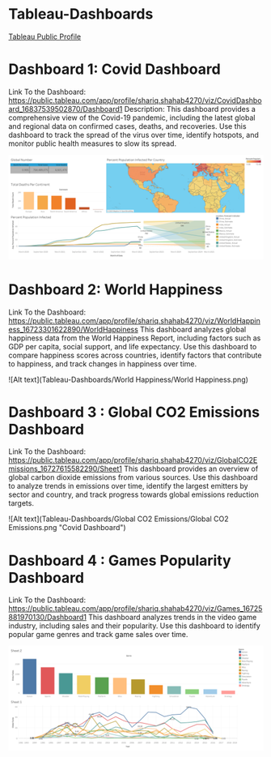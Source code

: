 # Tableau-Dashboards
[Tableau Public Profile](https://public.tableau.com/app/profile/shariq.shahab4270)

# Dashboard 1: Covid Dashboard
Link To the Dashboard: https://public.tableau.com/app/profile/shariq.shahab4270/viz/CovidDashboard_16837539502870/Dashboard1
Description: This dashboard provides a comprehensive view of the Covid-19 pandemic, including the latest global and regional data on confirmed cases, deaths, and recoveries. Use this dashboard to track the spread of the virus over time, identify hotspots, and monitor public health measures to slow its spread.

![Alt text](Tableau-Dashboards/Covid19/Dashboard.png "Covid Dashboard")

# Dashboard 2: World Happiness
Link To the Dashboard: https://public.tableau.com/app/profile/shariq.shahab4270/viz/WorldHappiness_16723301622890/WorldHappiness
This dashboard analyzes global happiness data from the World Happiness Report, including factors such as GDP per capita, social support, and life expectancy. Use this dashboard to compare happiness scores across countries, identify factors that contribute to happiness, and track changes in happiness over time.

![Alt text](Tableau-Dashboards/World Happiness/World Happiness.png)

# Dashboard 3 : Global CO2 Emissions Dashboard
Link To the Dashboard: https://public.tableau.com/app/profile/shariq.shahab4270/viz/GlobalCO2Emissions_16727615582290/Sheet1
This dashboard provides an overview of global carbon dioxide emissions from various sources. Use this dashboard to analyze trends in emissions over time, identify the largest emitters by sector and country, and track progress towards global emissions reduction targets.

![Alt text](Tableau-Dashboards/Global CO2 Emissions/Global CO2 Emissions.png "Covid Dashboard")

# Dashboard 4 : Games Popularity Dashboard
Link To the Dashboard: https://public.tableau.com/app/profile/shariq.shahab4270/viz/Games_16725881970130/Dashboard1
This dashboard analyzes trends in the video game industry, including sales and their popularity. Use this dashboard to identify popular game genres and track game sales over time.

![Alt text](Tableau-Dashboards/Games_Popularity/Games_Popularity.png "Games Popularity")
